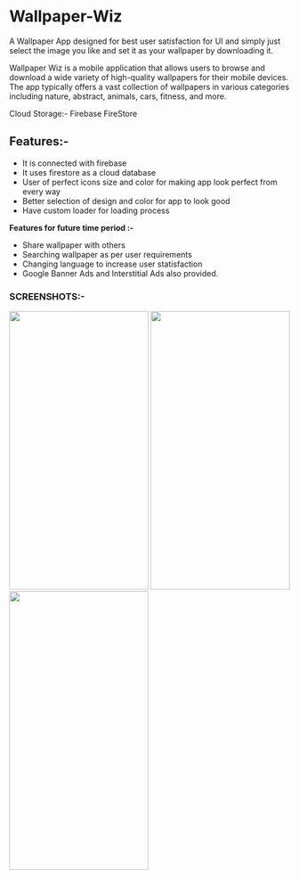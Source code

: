 # Wallpaper-Wiz
A Wallpaper App designed for best user satisfaction for UI and simply just select the image you like and set it as your wallpaper by downloading it.

Wallpaper Wiz is a mobile application that allows users to browse and download a wide variety of high-quality wallpapers for their mobile devices. The app typically offers a vast collection of wallpapers in various categories including nature, abstract, animals, cars, fitness, and more.

Cloud Storage:- Firebase FireStore

## Features:-
- It is connected with firebase
- It uses firestore as a cloud database
- User of perfect icons size and color for making app look perfect from every way
- Better selection of design and color for app to look good
- Have custom loader for loading process

**Features for future time period :-**
- Share wallpaper with others
- Searching wallpaper as per user requirements
- Changing language to increase user statisfaction
- Google Banner Ads and Interstitial Ads also provided.

### SCREENSHOTS:-
<img src="https://user-images.githubusercontent.com/71425576/234834603-8edd801a-594f-4424-9d49-2eaf41a8b854.jpg" width="250" height="500">                                                                                                                                                                                           
<img src="https://user-images.githubusercontent.com/71425576/234834223-3a8dd9fb-f802-4030-9fb6-a8ed4185efd7.jpg" width="250" height="500">

<img src="https://user-images.githubusercontent.com/71425576/234835079-b9550cbb-8d5e-49ee-9610-4ea0ea481bc9.jpg" width="250" height="500">

